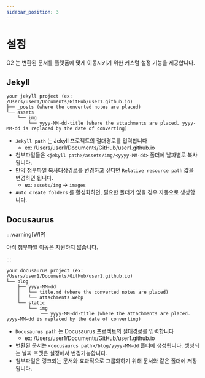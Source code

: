 ```yaml
---
sidebar_position: 3
---
```


# 설정

O2 는 변환된 문서를 플랫폼에 맞게 이동시키기 위한 커스텀 설정 기능을 제공합니다.

## Jekyll

```text
your jekyll project (ex: /Users/user1/Documents/GitHub/user1.github.io)
├── _posts (where the converted notes are placed)
└── assets
    └── img
        └── yyyy-MM-dd-title (where the attachments are placed. yyyy-MM-dd is replaced by the date of converting)
```

- `Jekyll path` 는 Jekyll 프로젝트의 절대경로를 입력합니다
  - ex: /Users/user1/Documents/GitHub/user1.github.io
- 첨부파일들은 `<jekyll path>/assets/img/<yyyy-MM-dd>` 폴더에 날짜별로 복사됩니다.
- 만약 첨부파일 복사대상경로를 변경하고 싶다면 `Relative resource path` 값을 변경하면 됩니다.
  - ex: `assets/img` -> `images`
- `Auto create folders` 를 활성화하면, 필요한 폴더가 없을 경우 자동으로 생성합니다.

## Docusaurus

:::warning[WIP]

아직 첨부파일 이동은 지원하지 않습니다.

:::

```text
your docusaurus project (ex: /Users/user1/Documents/GitHub/user1.github.io)
└── blog
    ├── yyyy-MM-dd
    │   └── title.md (where the converted notes are placed)
    │   └── attachments.webp
    └── static
        └── img
            └── yyyy-MM-dd-title (where the attachments are placed. yyyy-MM-dd is replaced by the date of converting)
```

- `Docusaurus path` 는 Docusaurus 프로젝트의 절대경로를 입력합니다
  - ex: /Users/user1/Documents/GitHub/user1.github.io
- 변환된 문서는 `<docusaurus path>/blog/yyyy-MM-dd` 폴더에 생성됩니다. 생성되는 날짜 포맷은 설정에서 변경가능합니다.
- 첨부파일은 링크되는 문서와 효과적으로 그룹화하기 위해 문서와 같은 폴더에 저장됩니다.
